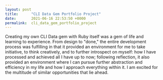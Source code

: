 ```yaml
---
layout: post
title:      "CLI Data Gem Portfolio Project"
date:       2021-06-16 22:53:50 +0000
permalink:  cli_data_gem_portfolio_project
---
```




Creating my own CLI Data gem with Ruby itself was a gem of life and learning to experience. From design to "done," the entire development process was fulfilling in that it provided an environment for me to take initiative, to think creatively, and to further introspect on myself: how I have processed and achieved all I have up to now; following reflection, it also provided an environment where I can pursue further abstraction and efficiency in my life and how I approach everything within it. I am excited for the multitude of similar opportunities that lie ahead.

